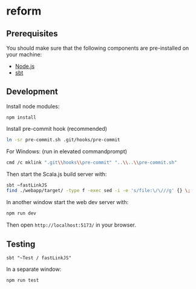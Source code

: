 # reform

## Prerequisites

You should make sure that the following components are pre-installed on your machine:

 - [Node.js](https://nodejs.org/en/download/)
 - [sbt](https://www.scala-sbt.org/)

## Development

Install node modules:
```
npm install
```

Install pre-commit hook (recommended)

```bash
ln -sr pre-commit.sh .git/hooks/pre-commit
```
For Windows: (run in elevated commandprompt)
```bash
cmd /c mklink ".git\\hooks\\pre-commit" "..\\..\\pre-commit.sh"
```

Then start the Scala.js build server with:
```bash
sbt ~fastLinkJS
find ./webapp/target/ -type f -exec sed -i -e 's/file:\/\///g' {} \;
```

In another window start the web dev server with:
```bash
npm run dev
```

Then open `http://localhost:5173/` in your browser.

## Testing

```
sbt "~Test / fastLinkJS"
```

In a separate window:
```
npm run test
```
